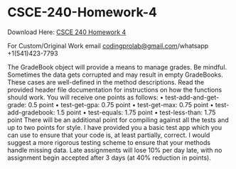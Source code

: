 # CSCE-240-Homework-4

Download Here: [CSCE 240 Homework 4](https://codingherolab.com/product/csce-240-homework-4/)

For Custom/Original Work email codingprolab@gmail.com/whatsapp +1(541)423-7793

The GradeBook object will provide a means to manage grades.
Be mindful. Sometimes the data gets corrupted and may result in empty GradeBooks. These cases are
well-defined in the method descriptions.
Read the provided header file documentation for instructions on how the functions should work.
You will receive one points as follows:
• test-add-and-get-grade: 0.5 point
• test-get-gpa: 0.75 point
• test-get-max: 0.75 point
• test-add-gradebook: 1.5 point
• test-equals: 1.75 point
• test-less-than: 1.75 point
There will be an additional point for compiling against all the tests and up to two points for style.
I have provided you a basic test app which you can use to ensure that your code is, at least partially,
correct. I would suggest a more rigorous testing scheme to ensure that your methods handle missing data.
Late assignments will lose 10% per day late, with no assignment begin accepted after 3 days (at 40%
reduction in points).
